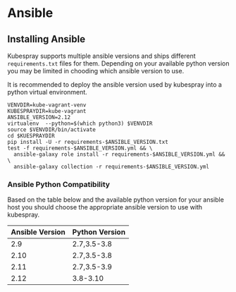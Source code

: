 # Ansible

## Installing Ansible

Kubespray supports multiple ansible versions and ships different `requirements.txt` files for them.
Depending on your available python version you may be limited in chooding which ansible version to use.

It is recommended to deploy the ansible version used by kubespray into a python virtual environment.

```ShellSession
VENVDIR=kube-vagrant-venv
KUBESPRAYDIR=kube-vagrant
ANSIBLE_VERSION=2.12
virtualenv  --python=$(which python3) $VENVDIR
source $VENVDIR/bin/activate
cd $KUESPRAYDIR
pip install -U -r requirements-$ANSIBLE_VERSION.txt
test -f requirements-$ANSIBLE_VERSION.yml && \
  ansible-galaxy role install -r requirements-$ANSIBLE_VERSION.yml && \
  ansible-galaxy collection -r requirements-$ANSIBLE_VERSION.yml
```

### Ansible Python Compatibility

Based on the table below and the available python version for your ansible host you should choose the appropriate ansible version to use with kubespray.

| Ansible Version | Python Version |
| --------------- | -------------- |
| 2.9             | 2.7,3.5-3.8    |
| 2.10            | 2.7,3.5-3.8    |
| 2.11            | 2.7,3.5-3.9    |
| 2.12            | 3.8-3.10       |

